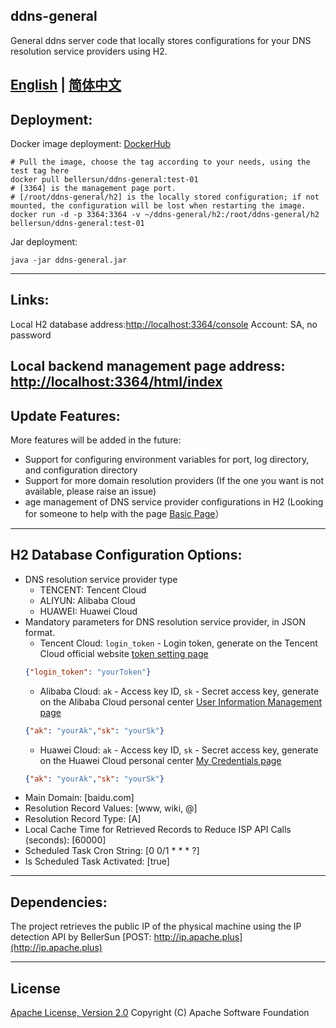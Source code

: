 ## ddns-general
General ddns server code that locally stores configurations for your DNS resolution service providers using H2.

[English](https://github.com/BellerSun/ddns-general/blob/master/README.md) |
[简体中文](https://github.com/BellerSun/ddns-general/blob/master/README_CN.md)
----------
## Deployment:
Docker image deployment: [DockerHub](https://hub.docker.com/r/bellersun/ddns-general)
```shell
# Pull the image, choose the tag according to your needs, using the test tag here
docker pull bellersun/ddns-general:test-01
# [3364] is the management page port.
# [/root/ddns-general/h2] is the locally stored configuration; if not mounted, the configuration will be lost when restarting the image.
docker run -d -p 3364:3364 -v ~/ddns-general/h2:/root/ddns-general/h2 bellersun/ddns-general:test-01
```
Jar deployment:
```shell
java -jar ddns-general.jar
```
----------
## Links:
Local H2 database address:[http://localhost:3364/console](http://localhost:3364/console)  Account: SA, no password

Local backend management page address: [http://localhost:3364/html/index](http://localhost:3364/html/index)
----------
## Update Features:
More features will be added in the future:
  * Support for configuring environment variables for port, log directory, and configuration directory
  * Support for more domain resolution providers (If the one you want is not available, please raise an issue)
  * age management of DNS service provider configurations in H2 (Looking for someone to help with the page [Basic Page](http://localhost:3364/html/index)）

----------
## H2 Database Configuration Options:
* DNS resolution service provider type
  * TENCENT: Tencent Cloud
  * ALIYUN: Alibaba Cloud
  * HUAWEI: Huawei Cloud
* Mandatory parameters for DNS resolution service provider, in JSON format.
  * Tencent Cloud: `login_token` - Login token, generate on the Tencent Cloud official website [token setting page][tencent_token]
  ```json
  {"login_token": "yourToken"}
  ```
  * Alibaba Cloud: `ak` - Access key ID, `sk` - Secret access key, generate on the Alibaba Cloud personal center [User Information Management page][aliyun_token]
  ```json
  {"ak": "yourAk","sk": "yourSk"}
  ```
  * Huawei Cloud: `ak` - Access key ID, `sk` - Secret access key, generate on the Huawei Cloud personal center [My Credentials page][huawei_token]
  ```json
  {"ak": "yourAk","sk": "yourSk"}
  ```
* Main Domain: [baidu.com]
* Resolution Record Values: [www, wiki, @]
* Resolution Record Type: [A]
* Local Cache Time for Retrieved Records to Reduce ISP API Calls (seconds): [60000]
* Scheduled Task Cron String: [0 0/1 * * * ?]
* Is Scheduled Task Activated: [true]

----------

## Dependencies:
The project retrieves the public IP of the physical machine using the IP detection API by BellerSun [POST: http://ip.apache.plus](http://ip.apache.plus)


----------
## License
[Apache License, Version 2.0](http://www.apache.org/licenses/LICENSE-2.0.html) Copyright (C) Apache Software Foundation

[tencent_token]: https://console.dnspod.cn/account/token
[aliyun_token]: https://usercenter.console.aliyun.com/?spm=api-workbench.API%20Explorer.0.0.113b1e0fG0CkQG#/manage/ak
[huawei_token]: https://console.huaweicloud.com/iam/?region=cn-north-4&locale=zh-cn#/mine/accessKey
